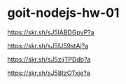 # goit-nodejs-hw-01

<!-- List -->
https://skr.sh/sJ5lABDGpvP?a

<!-- Get -->
https://skr.sh/sJ5fJ59stAj?a

<!-- Add -->
https://skr.sh/sJ5ziiTPDdb?a

<!-- Remove -->
https://skr.sh/sJ58tzOTxje?a